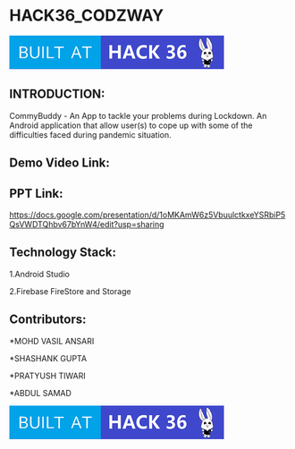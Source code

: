 # HACK36_CODZWAY
![GitHub Logo](/Made-at-Hack-36.png)

## INTRODUCTION:
CommyBuddy - An App to tackle your problems during Lockdown.
An Android application that allow user(s) to cope up with some of the difficulties faced during pandemic situation.

## Demo Video Link:

## PPT Link:
https://docs.google.com/presentation/d/1oMKAmW6z5VbuulctkxeYSRbiP5QsVWDTQhbv67bYnW4/edit?usp=sharing

## Technology Stack:

1.Android Studio

2.Firebase FireStore and Storage

## Contributors:

*MOHD VASIL ANSARI

*SHASHANK GUPTA

*PRATYUSH TIWARI

*ABDUL SAMAD

![GitHub Logo](/Made-at-Hack-36.png)


